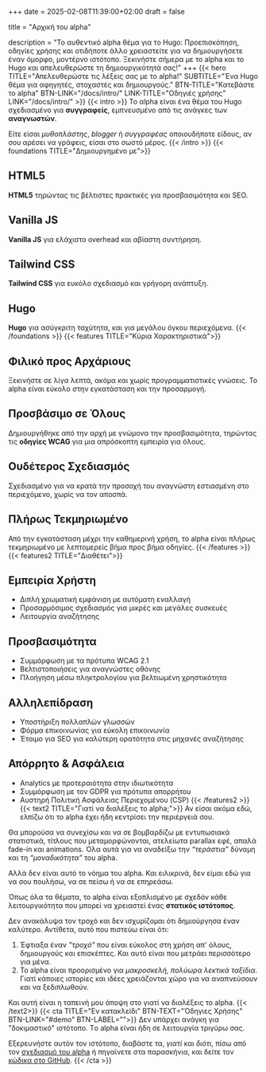 +++
date = 2025-02-08T11:39:00+02:00
draft = false

title = "Αρχική του alpha"

description = "Το αυθεντικό alpha θέμα για το Hugo: Προεπισκόπηση, οδηγίες χρήσης και οτιδήποτε άλλο χρειαστείτε για να δημιουργήσετε έναν όμορφο, μοντέρνο ιστότοπο. Ξεκινήστε σήμερα με το alpha και το Hugo και απελευθερώστε τη δημιουργικότητά σας!"
+++
{{< hero TITLE="Απελευθερώστε τις λέξεις σας με το alpha!" SUBTITLE="Ένα Hugo θέμα για αφηγητές, στοχαστές και δημιουργούς." BTN-TITLE="Κατεβάστε το alpha" BTN-LINK="/docs/intro/" LINK-TITLE="Οδηγιές χρήσης" LINK="/docs/intro/" >}}
{{< intro  >}}
Το αlpha είναι ένα θέμα του Hugo σχεδιασμένο για **συγγραφείς**, εμπνευσμένο από τις ανάγκες των **αναγνωστών**. 

Είτε είσαι *μυθοπλάστης*, *blogger* ή *συγγραφέας* οποιουδήποτε είδους, αν σου αρέσει να γράφεις, είσαι στο σωστό μέρος. 
{{< /intro >}}
{{< foundations TITLE="Δημιουργημένο με">}}
## HTML5 
**HTML5** τηρώντας τις βέλτιστες πρακτικές για προσβασιμότητα και SEO.

## Vanilla JS
**Vanilla JS** για ελάχιστο overhead και αβίαστη συντήρηση.

## Tailwind CSS
**Tailwind CSS** για ευκόλο σχεδιασμό και γρήγορη ανάπτυξη.

## Hugo 
**Hugo** για ασύγκριτη ταχύτητα, και για μεγάλου όγκου περιεχόμενα.
{{< /foundations >}}
{{< features TITLE="Κύρια Χαρακτηριστικά">}}
## Φιλικό προς Αρχάριους
 Ξεκινήστε σε λίγα λεπτά, ακόμα και χωρίς προγραμματιστικές γνώσεις. Το alpha είναι εύκολο στην εγκατάσταση και την προσαρμογή.
## Προσβάσιμο σε Όλους
  Δημιουργήθηκε από την αρχή με γνώμονα την προσβασιμότητα, τηρώντας τις **οδηγίες WCAG** για μια απρόσκοπτη εμπειρία για όλους.
## Ουδέτερος Σχεδιασμός
  Σχεδιασμένο για να κρατά την προσοχή του αναγνώστη εστιασμένη στο περιεχόμενο, χωρίς να τον αποσπά.
## Πλήρως Τεκμηριωμένο
Από την εγκατάσταση μέχρι την καθημερινή χρήση, το alpha είναι πλήρως τεκμηριωμένο με λεπτομερείς βήμα προς βήμα οδηγίες.
{{< /features >}}
{{< features2 TITLE="Διαθέτει">}} 
## Εμπειρία Χρήστη

- Διπλή χρωματική εμφάνιση με αυτόματη εναλλαγή
- Προσαρμόσιμος σχεδιασμός για μικρές και μεγάλες συσκευές
- Λειτουργία αναζήτησης

## Προσβασιμότητα

- Συμμόρφωση με τα πρότυπα WCAG 2.1
- Βελτιστοποιήσεις για αναγνώστες οθόνης
- Πλοήγηση μέσω πληκτρολογίου για βελτιωμένη χρηστικότητα

## Αλληλεπίδραση

- Υποστήριξη πολλαπλών γλωσσών
- Φόρμα επικοινωνίας για εύκολη επικοινωνία
- Έτοιμο για SEO για καλύτερη ορατότητα στις μηχανές αναζήτησης

## Απόρρητο & Ασφάλεια

- Analytics με προτεραιότητα στην ιδιωτικότητα
- Συμμόρφωση με τον GDPR για πρότυπα απορρήτου
- Αυστηρή Πολιτική Ασφάλειας Περιεχομένου (CSP)
{{< /features2 >}}
{{< text2 TITLE="Γιατί να διαλέξεις το alpha;">}}
Αν είσαι ακόμα εδώ, ελπίζω ότι το alpha έχει ήδη κεντρίσει την περιέργειά σου.

Θα μπορούσα να συνεχίσω και να σε βομβαρδίζω με εντυπωσιακά στατιστικά, τίτλους που μεταμορφώνονται, ατελείωτα parallax εφέ, απαλά fade-in και animations. Όλα αυτά για να αναδείξω την *“τεράστια”* δύναμη και τη *“μοναδικότητα”* του alpha.

Αλλά δεν είναι αυτό το νόημα του alpha.
Και ειλικρινά, δεν είμαι εδώ για να σου πουλήσω, να σε πείσω ή να σε επηρεάσω.

Όπως όλα τα θέματα, το alpha είναι εξοπλισμένο με σχεδόν κάθε λειτουργικότητα που μπορεί να χρειαστεί ένας **στατικός ιστότοπος**.

Δεν ανακάλυψα τον τροχό και δεν ισχυρίζομαι ότι δημιούργησα έναν καλύτερο.
Αντίθετα, αυτό που πιστεύω είναι ότι:

1. Έφτιαξα έναν *"τροχό"* που είναι εύκολος στη χρήση απ' όλους, δημιουργούς και επισκέπτες. Και αυτό είναι που μετράει περισσότερο για μένα.
2. Το alpha είναι προορισμένο για *μακροσκελή, πολύωρα λεκτικά ταξίδια*. Γιατί κάποιες ιστορίες και ιδέες χρειάζονται χώρο για να αναπνεύσουν και να ξεδιπλωθούν.

Και αυτή είναι η ταπεινή μου άποψη στο γιατί να διαλέξεις το alpha.
{{< /text2>}}
{{< cta TITLE="Εν κατακλείδι" BTN-TEXT="Όδηγιες Χρήσης" BTN-LINK="#demo" BTN-LABEL="">}} 
Δεν υπάρχει ανάγκη για "δοκιμαστικό" ιστότοπο. Tο alpha είναι ήδη σε λειτουργία τριγύρω σας. 

Εξερευνήστε αυτόν τον ιστότοπο, διαβάστε τα, *γιατί* και *διότι*, πίσω από τον [σχεδιασμό του alpha](/link) ή πηγαίνετε στα παρασκήνια, και δείτε τον [κώδικα στο GitHub](https://github.com/oxypteros/alpha-theme, "Το GitHub repo του alpha").
{{< /cta >}}